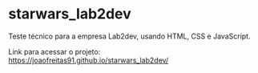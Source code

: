 # starwars_lab2dev

Teste técnico para a empresa Lab2dev, usando HTML, CSS e JavaScript.

Link para acessar o projeto: https://joaofreitas91.github.io/starwars_lab2dev/
